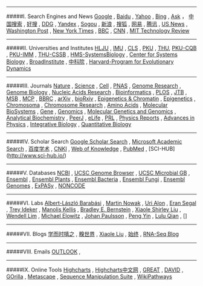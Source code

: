 ________________________________________________________________________________________________________________
#####I. Search Engines and News
[Google](http://www.google.com/ncr)  ,  [Baidu](https://www.baidu.com/)  ,  [Yahoo](https://www.yahoo.com/)  ,  [Bing](https://www.bing.com/) ,  [Ask](http://www.ask.com/) ， [中国搜索](http://www.chinaso.com/) , [好搜](http://www.haosou.com/) , [DDG](https://duckduckgo.com/) , [Yandex](https://www.yandex.com/) , [Sogou](https://www.sogou.com/) , [新浪](http://www.sina.com.cn/) ,  [搜狐](http://www.sohu.com/) ,  [网易](http://www.163.com/) ,  [腾讯](http://www.qq.com/) , [US News](http://www.usnews.com/) , [Washington Post](https://www.washingtonpost.com/) , [New York Times](http://www.nytimes.com/) ,  [BBC](http://www.bbc.com/)  , [CNN](http://www.bbc.com/) , [MIT Technology Review](http://www.technologyreview.com/)                                  
                            
________________________________________________________________________________________________________________
#####II. Universities and Institutes
[HLJU](http://www.hlju.edu.cn/) ,  [IMU](http://www.imu.edu.cn/)  , [CLS](http://www.cls.edu.cn/) ,  [PKU](http://www.pku.edu.cn/) ,  [THU](http://www.tsinghua.edu.cn/), [PKU-CQB](http://cqb.pku.edu.cn/) , [PKU-IMM](http://www.imm.pku.edu.cn) , [THU-CSSB](http://bioinfo.au.tsinghua.edu.cn/CSSB/web/index.html) , [HMS-SystemsBiology](https://sysbio.med.harvard.edu/) , [Center for Systems Biology](https://csb.mgh.harvard.edu/) , [BroadInstitute](https://www.broadinstitute.org/)   , [中科院](http://www.cas.ac.cn/)  , [Harvard-Program for Evolutionary Dynamics](http://ped.fas.harvard.edu/)      
                               
________________________________________________________________________________________________________________
#####III. Journals
[Nature](http://www.nature.com/siteindex/index.html) , [Science](http://www.sciencemag.org/) , [Cell](http://www.cell.com/) , [PNAS](http://www.pnas.org/) , [Genome Research](http://genome.cshlp.org/) , [Genome Biology](http://www.genomebiology.com/) , [Nucleic Acids Research](http://nar.oxfordjournals.org/) , [Bioinformatics](http://bioinformatics.oxfordjournals.org/) , [PLOS](https://www.plos.org/)   ,  [JTB](http://www.journals.elsevier.com/journal-of-theoretical-biology/) , [MSB](http://msb.embopress.org/) , [MCP](http://www.mcponline.org/) ,  [BBRC](http://www.journals.elsevier.com/biochemical-and-biophysical-research-communications/) , [arXiv](http://arxiv.org/) , [bioRxiv](http://biorxiv.org/) ,  [Epigenetics & Chromatin](http://epigeneticsandchromatin.biomedcentral.com/) , [Epigenetics](http://www.tandfonline.com/loi/kepi20#.VqZGDF4vDCI) , [Chromosoma](http://link.springer.com/journal/412) , [Chromosome Research](http://link.springer.com/journal/10577) ,  [Amino Acids](http://link.springer.com/journal/726)  , [
Molecular BioSystems](http://pubs.rsc.org/en/journals/journalissues/mb?_ga=1.188860655.594996344.1453738250#!recentarticles&adv)  , [Gene](http://www.journals.elsevier.com/gene/)  , [Genomics](http://www.journals.elsevier.com/genomics/)  , [Molecular Genetics and Genomics](http://link.springer.com/journal/438)  , [Analytical Biochemistry](http://www.journals.elsevier.com/analytical-biochemistry-methods-in-the-biological-sciences/) , [PeerJ](https://peerj.com/) , [eLife](http://elifesciences.org/)  , [PRL](http://journals.aps.org/prl/)  , [Physics Reports](http://www.journals.elsevier.com/physics-reports/) , [Advances in Physics](http://www.tandfonline.com/toc/tadp20/current)  , [Integrative Biology](http://pubs.rsc.org/en/journals/journalissues/ib#!recentarticles&adv)   , [Quantitative Biology](http://journal.hep.com.cn/qb/EN/2095-4689/home.shtml)             

                               
________________________________________________________________________________________________________________
#####IV. Scholar Search
[Google Scholar Search](https://scholar.google.com/) , [Microsoft Academic Search](http://academic.research.microsoft.com/) , [百度学术](http://xueshu.baidu.com/) , [CNKI](http://www.cnki.net/) , [Web of Knowledge](http://apps.webofknowledge.com) , [PubMed](http://www.ncbi.nlm.nih.gov/pubmed) , [SCI-HUB] (http://www.sci-hub.io/)   
                               
________________________________________________________________________________________________________________
#####V. Databases
[NCBI](http://www.ncbi.nlm.nih.gov/) , [UCSC Genome Browser](https://genome.ucsc.edu/) , [UCSC Microbial GB](http://microbes.ucsc.edu/) , [Ensembl](http://www.ensembl.org) , [Ensembl Plants](http://plants.ensembl.org) , [Ensembl Bacteria](http://bacteria.ensembl.org) , [Ensembl Fungi](http://fungi.ensembl.org) ,  [Ensembl Genomes](http://ensemblgenomes.org/) , [ExPASy](http://www.expasy.org/)   , [NONCODE](http://www.noncode.org/)
                               
________________________________________________________________________________________________________________
#####VI. Labs
[Albert-László Barabási](http://barabasi.com/) , [Martin Nowak](http://www.martinnowak.com/) , [Uri Alon](https://www.weizmann.ac.il/mcb/UriAlon/homepage) , [Eran Segal](http://genie.weizmann.ac.il/index.html) , [Trey Ideker](http://healthsciences.ucsd.edu/som/medicine/research/labs/ideker/Pages/default.aspx) , [Manolis Kellis](http://compbio.mit.edu) , [Bradley E. Bernstein](http://bernstein.mgh.harvard.edu/) , [Xiaole Shirley Liu](http://liulab.dfci.harvard.edu/) , [Wendell Lim](http://limlab.ucsf.edu/papers.html) , [Michael Elowitz](http://www.elowitz.caltech.edu/index.html)   , [Johan Paulsson](http://projects.iq.harvard.edu/paulsson) , [Peng Yin](http://molecular-systems.net/) , [Lulu Qian](http://dna.caltech.edu/~lulu/) , []


                                                    
________________________________________________________________________________________________________________
#####VII. Blogs
[学而时嘻之](http://www.geekonomics10000.com/) , [糗世界](http://qiubio.com:8080/) , [Xiaole Liu](http://www.longwoodgenomics.org/) , [始终](http://liam0205.me/)  , [RNA-Seq Blog](http://www.rna-seqblog.com/)   
                                                                   
________________________________________________________________________________________________________________
#####VIII. Emails
[OUTLOOK](http://www.outlook.com/) , 
                                                                   
________________________________________________________________________________________________________________
#####Ⅸ. Online Tools
[Highcharts](http://www.highcharts.com/) , [Highcharts中文网](http://www.hcharts.cn/) , [GREAT](http://bejerano.stanford.edu/great) , [DAVID](https://david.ncifcrf.gov) , [GOrilla](http://cbl-gorilla.cs.technion.ac.il/) , [Metascape](http://metascape.org) , [Sequence Manipulation Suite](http://www.bioinformatics.org/sms2/) , [WikiPathways](http://www.wikipathways.org/index.php/WikiPathways)







